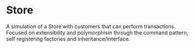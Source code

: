 # Store
A simulation of a Store with customers that can perform transactions. Focused on extensibility and polymorphism through the command pattern, self registering factories and inheritance/interface.
